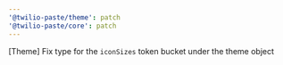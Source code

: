 ```yaml
---
'@twilio-paste/theme': patch
'@twilio-paste/core': patch
---
```


[Theme] Fix type for the `iconSizes` token bucket under the theme object
